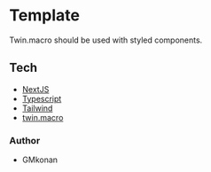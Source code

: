 # Template
Twin.macro should be used with styled components.

## Tech
- [NextJS](https://nextjs.org/)
- [Typescript](https://www.typescriptlang.org/)
- [Tailwind](https://tailwindcss.com/)
- [twin.macro](https://www.npmjs.com/package/twin.macro)
### Author
- GMkonan